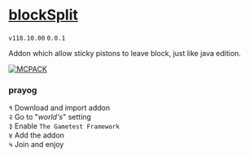 # [blockSplit](./README.md)

`v118.10.00` `0.0.1`  

Addon which allow sticky pistons to leave block, just like java edition.

[![MCPACK](https://github.com/WavePlayz/blockSplit/actions/workflows/pack.yml/badge.svg)](https://github.com/WavePlayz/blockSplit/actions/workflows/pack.yml)


### prayog
१ Download and import addon  
२ Go to "*world's*" setting  
३ Enable `The Gametest Framework`  
४ Add the addon  
५ Join and enjoy  
